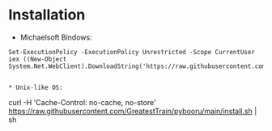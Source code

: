 

# Installation

* Michaelsoft Bindows:
````
Set-ExecutionPolicy -ExecutionPolicy Unrestricted -Scope CurrentUser
iex ((New-Object System.Net.WebClient).DownloadString('https://raw.githubusercontent.com/GreatestTrain/pybooru/main/install.ps1'))
````

````

* Unix-like OS:
````
curl -H 'Cache-Control: no-cache, no-store' https://raw.githubusercontent.com/GreatestTrain/pybooru/main/install.sh | sh
````